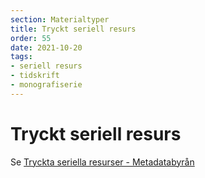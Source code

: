 ```yaml
---
section: Materialtyper
title: Tryckt seriell resurs
order: 55
date: 2021-10-20
tags:
- seriell resurs
- tidskrift
- monografiserie
--- 
```


# Tryckt seriell resurs

Se [Tryckta seriella resurser - Metadatabyrån](https://metadatabyran.kb.se/beskrivning/materialtyper-arbetsfloden/tryckta-seriella-resurser)  
